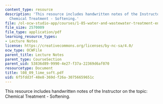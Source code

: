 ```yaml
---
content_type: resource
description: 'This resource includes handwritten notes of the Instructor on the topic:
  Chemical Treatment - Softening.'
file: /ol-ocw-studio-app/courses/1-85-water-and-wastewater-treatment-engineering-spring-2006/6f5fdd3f48e8369df26a30756659651c_l08_09_lime_soft.pdf
file_size: 2570009
file_type: application/pdf
learning_resource_types:
- Lecture Notes
license: https://creativecommons.org/licenses/by-nc-sa/4.0/
ocw_type: OCWFile
parent_title: Lecture Notes
parent_type: CourseSection
parent_uid: 53836d89-9990-4e27-f37a-22369d6af070
resourcetype: Document
title: l08_09_lime_soft.pdf
uid: 6f5fdd3f-48e8-369d-f26a-30756659651c
---
```

This resource includes handwritten notes of the Instructor on the topic: Chemical Treatment - Softening.